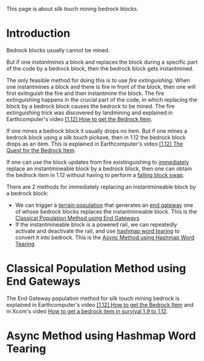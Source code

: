 This page is about silk touch mining bedrock blocks.

# Introduction

Bedrock blocks usually cannot be mined. 

But if one *instantmines* a block and replaces the block during a specific part of the code by a bedrock block, then the bedrock block gets instantmined.

The only feasible method for doing this is to use *fire extinguishing*:
When one instantmines a block and there is fire in front of the block, then one will first exitnguish the fire and then instantmine the block.
The fire extinguishing happens in the crucial part of the code, in which replacing the block by a bedrock block causes the bedrock to be mined. The fire extinguishing trick was discovered by landmining and explained in Earthcomputer's video [[1.12] How to get the Bedrock Item](https://www.youtube.com/watch?v=YHdSpO-Gsvc).

If one mines a bedrock block it usually drops no item.
But if one mines a bedrock block using a *silk touch* pickaxe, then in 1.12 the bedrock block drops as an item.
This is explained in Earthcomputer's video [[1.12] The Quest for the Bedrock Item](https://www.youtube.com/watch?v=l988pdLw8O4).

If one can use the block updates from fire existinguishing to [immediately](tick-phases.md#immediate-updates) replace an instantmineable block by a bedrock block,
then one can obtain the bedrock item in 1.12 without having to perform a [falling block swap](falling-block/falling-block-swaps.md).

There are 2 methods for immediately replacing an instantmineable block by a bedrock block:
- We can trigger a [terrain population](chunk/population.md) that generates an [end gateway](gateway.md) one of whose bedrock blocks replaces the instantmineable block. This is the [Classical Population Method using End Gateways](#classical-population-method-using-end-gateways)
- If the instantmineable block is a powered rail, we can repeatedly activate and deactivate the rail, and use [hashmap word tearing](word-tearing.md#hashmap-word-tearing) to convert it into bedrock. This is the [Async Method using Hashmap Word Tearing](#async-method-using-hashmap-word-tearing)

# Classical Population Method using End Gateways

The End Gateway population method for silk touch mining bedrock is explained in Earthcomputer's video [[1.12] How to get the Bedrock Item](https://www.youtube.com/watch?v=YHdSpO-Gsvc) and in Xcom's video [How to get a bedrock item in survival 1.9 to 1.12](https://www.youtube.com/watch?v=ajUea-FnRrc).

# Async Method using Hashmap Word Tearing
